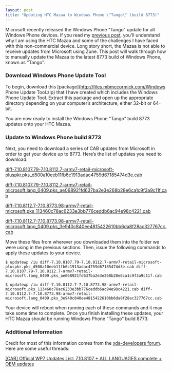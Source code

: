 ```yaml
---
layout: post
title: "Updating HTC Mazaa to Windows Phone \"Tango\" (build 8773)"
---
```


Microsoft recently released the Windows Phone "Tango" update for all Windows Phone devices. If you read my [previous post](http://mbmccormick.com/2012/04/flashing-windows-phone-mango-build-8107-onto-htc-mazaa/), you'll understand why I am using the HTC Mazaa and some of the challenges I have faced with this non-commercial device. Long story short, the Mazaa is not able to receive updates from Microsoft using Zune. This post will walk through how to manually update the Mazaa to the latest 8773 build of Windows Phone, known as "Tango".

### Download Windows Phone Update Tool

To begin, download this [package](http://files.mbmccormick.com/Windows Phone Update Tool.zip) that I have created which includes the Windows Phone Update Tool. Extract this package and open up the appropriate directory depending on your computer’s architecture, either 32-bit or 64-bit.

You are now ready to install the Windows Phone "Tango" build 8773 updates onto your HTC Mazaa.

### Update to Windows Phone build 8773

Next, you need to download a series of CAB updates from Microsoft in order to get your device up to 8773\. Here’s the list of updates you need to download:

[diff-7.10.8107.79-7.10.8112.7-armv7-retail-microsoft-pluspkr.pks_d500a10eeb11fb6c1913adac4759d67185474d3e.cab](http://download.windowsupdate.com/msdownload/update/software/dflt/2012/05/diff-7.10.8107.79-7.10.8112.7-armv7-retail-microsoft-pluspkr.pks_d500a10eeb11fb6c1913adac4759d67185474d3e.cab)

[diff-7.10.8107.79-7.10.8112.7-armv7-retail-microsoft.lang_0409.pks_ae068921fd637ba2e3e268b28e6ca1c9f3a9c11f.cab](http://download.windowsupdate.com/msdownload/update/software/dflt/2012/03/diff-7.10.8107.79-7.10.8112.7-armv7-retail-microsoft.lang_0409.pks_ae068921fd637ba2e3e268b28e6ca1c9f3a9c11f.cab)

[diff-7.10.8112.7-7.10.8773.98-armv7-retail-microsoft.pks_113460c78ac6233e3bb776ceddb6ac94e98c4221.cab](http://download.windowsupdate.com/msdownload/update/software/dflt/2012/05/diff-7.10.8112.7-7.10.8773.98-armv7-retail-microsoft.pks_113460c78ac6233e3bb776ceddb6ac94e98c4221.cab)

[diff-7.10.8112.7-7.10.8773.98-armv7-retail-microsoft.lang_0409.pks_3e940c840ee4815422610bb6da8f28ac327767cc.cab](http://download.windowsupdate.com/msdownload/update/software/dflt/2012/05/diff-7.10.8112.7-7.10.8773.98-armv7-retail-microsoft.lang_0409.pks_3e940c840ee4815422610bb6da8f28ac327767cc.cab)

Move these files from wherever you downloaded them into the folder we were using in the previous sections. Then, issue the following commands to apply these updates to your device.

`$ updatewp /iu diff-7.10.8107.79-7.10.8112.7-armv7-retail-microsoft-pluspkr.pks_d500a10eeb11fb6c1913adac4759d67185474d3e.cab diff-7.10.8107.79-7.10.8112.7-armv7-retail-microsoft.lang_0409.pks_ae068921fd637ba2e3e268b28e6ca1c9f3a9c11f.cab`

`$ updatewp /iu diff-7.10.8112.7-7.10.8773.98-armv7-retail-microsoft.pks_113460c78ac6233e3bb776ceddb6ac94e98c4221.cab diff-7.10.8112.7-7.10.8773.98-armv7-retail-microsoft.lang_0409.pks_3e940c840ee4815422610bb6da8f28ac327767cc.cab`

Your device will reboot when running each of these commands and it may take some time to complete. Once you finish installing these updates, your HTC Mazaa should be running Windows Phone "Tango" build 8773.

### Additional Information

Credit for most of this information comes from the [xda-developers forum](http://forum.xda-developers.com). Here are some useful threads:

[[CAB] Official WP7 Updates List: 7.10.8107 + ALL LANGUAGES complete + OEM updates](http://forum.xda-developers.com/showthread.php?t=1306415)
